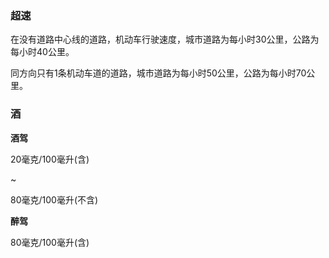 ### 超速

在没有道路中心线的道路，机动车行驶速度，城市道路为每小时30公里，公路为每小时40公里。

同方向只有1条机动车道的道路，城市道路为每小时50公里，公路为每小时70公里。



### 酒

**酒驾**

20毫克/100毫升(含)

~

80毫克/100毫升(不含)



**醉驾**

80毫克/100毫升(含)